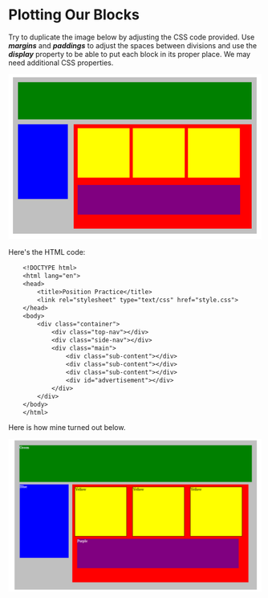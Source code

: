 # Plotting Our Blocks

Try to duplicate the image below by adjusting the CSS code provided. Use ***margins*** and ***paddings*** to adjust the spaces between divisions and use the ***display*** property to be able to put each block in its proper place. We may need additional CSS properties.

![alt text](image.png)

Here's the HTML code:


        <!DOCTYPE html>
        <html lang="en">
        <head>
            <title>Position Practice</title>
            <link rel="stylesheet" type="text/css" href="style.css">
        </head>
        <body>
            <div class="container">
                <div class="top-nav"></div>
                <div class="side-nav"></div>
                <div class="main">
                    <div class="sub-content"></div>
                    <div class="sub-content"></div>
                    <div class="sub-content"></div>
                    <div id="advertisement"></div>
                </div>
            </div>
        </body>
        </html>


Here is how mine turned out below.

![alt text](image-1.png)

